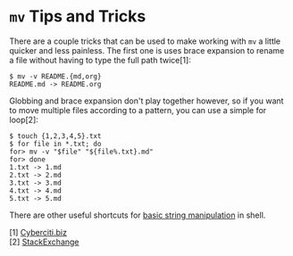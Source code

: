 # `mv` Tips and Tricks

There are a couple tricks that can be used to make working with `mv` a little
quicker and less painless. The first one is uses brace expansion to rename a
file without having to type the full path twice[1]:

```shell
$ mv -v README.{md,org}
README.md -> README.org
```

Globbing and brace expansion don't play together however, so if you want to move
multiple files according to a pattern, you can use a simple for loop[2]:

```shell
$ touch {1,2,3,4,5}.txt
$ for file in *.txt; do
for> mv -v "$file" "${file%.txt}.md"
for> done
1.txt -> 1.md
2.txt -> 2.md
3.txt -> 3.md
4.txt -> 4.md
5.txt -> 5.md
```

There are other useful shortcuts for
[basic string manipulation](string-manipulation.md) in shell.

[1] [Cyberciti.biz](https://www.cyberciti.biz/faq/explain-brace-expansion-in-cp-mv-bash-shell-commands/)
<br/>
[2] [StackExchange](https://unix.stackexchange.com/questions/19654/how-do-i-change-the-extension-of-multiple-files)
